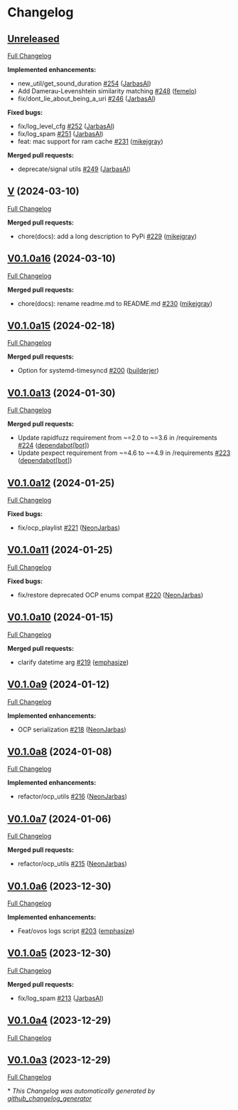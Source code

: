 # Changelog

## [Unreleased](https://github.com/OpenVoiceOS/ovos-utils/tree/HEAD)

[Full Changelog](https://github.com/OpenVoiceOS/ovos-utils/compare/V...HEAD)

**Implemented enhancements:**

- new\_util/get\_sound\_duration [\#254](https://github.com/OpenVoiceOS/ovos-utils/pull/254) ([JarbasAl](https://github.com/JarbasAl))
- Add Damerau-Levenshtein similarity matching [\#248](https://github.com/OpenVoiceOS/ovos-utils/pull/248) ([femelo](https://github.com/femelo))
- fix/dont\_lie\_about\_being\_a\_uri [\#246](https://github.com/OpenVoiceOS/ovos-utils/pull/246) ([JarbasAl](https://github.com/JarbasAl))

**Fixed bugs:**

- fix/log\_level\_cfg [\#252](https://github.com/OpenVoiceOS/ovos-utils/pull/252) ([JarbasAl](https://github.com/JarbasAl))
- fix/log\_spam [\#251](https://github.com/OpenVoiceOS/ovos-utils/pull/251) ([JarbasAl](https://github.com/JarbasAl))
- feat: mac support for ram cache [\#231](https://github.com/OpenVoiceOS/ovos-utils/pull/231) ([mikejgray](https://github.com/mikejgray))

**Merged pull requests:**

- deprecate/signal utils [\#249](https://github.com/OpenVoiceOS/ovos-utils/pull/249) ([JarbasAl](https://github.com/JarbasAl))

## [V](https://github.com/OpenVoiceOS/ovos-utils/tree/V) (2024-03-10)

[Full Changelog](https://github.com/OpenVoiceOS/ovos-utils/compare/V0.1.0a16...V)

**Merged pull requests:**

- chore\(docs\): add a long description to PyPi [\#229](https://github.com/OpenVoiceOS/ovos-utils/pull/229) ([mikejgray](https://github.com/mikejgray))

## [V0.1.0a16](https://github.com/OpenVoiceOS/ovos-utils/tree/V0.1.0a16) (2024-03-10)

[Full Changelog](https://github.com/OpenVoiceOS/ovos-utils/compare/V0.1.0a15...V0.1.0a16)

**Merged pull requests:**

- chore\(docs\): rename readme.md to README.md [\#230](https://github.com/OpenVoiceOS/ovos-utils/pull/230) ([mikejgray](https://github.com/mikejgray))

## [V0.1.0a15](https://github.com/OpenVoiceOS/ovos-utils/tree/V0.1.0a15) (2024-02-18)

[Full Changelog](https://github.com/OpenVoiceOS/ovos-utils/compare/V0.1.0a13...V0.1.0a15)

**Merged pull requests:**

- Option for systemd-timesyncd [\#200](https://github.com/OpenVoiceOS/ovos-utils/pull/200) ([builderjer](https://github.com/builderjer))

## [V0.1.0a13](https://github.com/OpenVoiceOS/ovos-utils/tree/V0.1.0a13) (2024-01-30)

[Full Changelog](https://github.com/OpenVoiceOS/ovos-utils/compare/V0.1.0a12...V0.1.0a13)

**Merged pull requests:**

- Update rapidfuzz requirement from ~=2.0 to ~=3.6 in /requirements [\#224](https://github.com/OpenVoiceOS/ovos-utils/pull/224) ([dependabot[bot]](https://github.com/apps/dependabot))
- Update pexpect requirement from ~=4.6 to ~=4.9 in /requirements [\#223](https://github.com/OpenVoiceOS/ovos-utils/pull/223) ([dependabot[bot]](https://github.com/apps/dependabot))

## [V0.1.0a12](https://github.com/OpenVoiceOS/ovos-utils/tree/V0.1.0a12) (2024-01-25)

[Full Changelog](https://github.com/OpenVoiceOS/ovos-utils/compare/V0.1.0a11...V0.1.0a12)

**Fixed bugs:**

- fix/ocp\_playlist [\#221](https://github.com/OpenVoiceOS/ovos-utils/pull/221) ([NeonJarbas](https://github.com/NeonJarbas))

## [V0.1.0a11](https://github.com/OpenVoiceOS/ovos-utils/tree/V0.1.0a11) (2024-01-25)

[Full Changelog](https://github.com/OpenVoiceOS/ovos-utils/compare/V0.1.0a10...V0.1.0a11)

**Fixed bugs:**

- fix/restore deprecated OCP enums compat [\#220](https://github.com/OpenVoiceOS/ovos-utils/pull/220) ([NeonJarbas](https://github.com/NeonJarbas))

## [V0.1.0a10](https://github.com/OpenVoiceOS/ovos-utils/tree/V0.1.0a10) (2024-01-15)

[Full Changelog](https://github.com/OpenVoiceOS/ovos-utils/compare/V0.1.0a9...V0.1.0a10)

**Merged pull requests:**

- clarify datetime arg [\#219](https://github.com/OpenVoiceOS/ovos-utils/pull/219) ([emphasize](https://github.com/emphasize))

## [V0.1.0a9](https://github.com/OpenVoiceOS/ovos-utils/tree/V0.1.0a9) (2024-01-12)

[Full Changelog](https://github.com/OpenVoiceOS/ovos-utils/compare/V0.1.0a8...V0.1.0a9)

**Implemented enhancements:**

- OCP serialization [\#218](https://github.com/OpenVoiceOS/ovos-utils/pull/218) ([NeonJarbas](https://github.com/NeonJarbas))

## [V0.1.0a8](https://github.com/OpenVoiceOS/ovos-utils/tree/V0.1.0a8) (2024-01-08)

[Full Changelog](https://github.com/OpenVoiceOS/ovos-utils/compare/V0.1.0a7...V0.1.0a8)

**Implemented enhancements:**

- refactor/ocp\_utils [\#216](https://github.com/OpenVoiceOS/ovos-utils/pull/216) ([NeonJarbas](https://github.com/NeonJarbas))

## [V0.1.0a7](https://github.com/OpenVoiceOS/ovos-utils/tree/V0.1.0a7) (2024-01-06)

[Full Changelog](https://github.com/OpenVoiceOS/ovos-utils/compare/V0.1.0a6...V0.1.0a7)

**Merged pull requests:**

- refactor/ocp\_utils [\#215](https://github.com/OpenVoiceOS/ovos-utils/pull/215) ([NeonJarbas](https://github.com/NeonJarbas))

## [V0.1.0a6](https://github.com/OpenVoiceOS/ovos-utils/tree/V0.1.0a6) (2023-12-30)

[Full Changelog](https://github.com/OpenVoiceOS/ovos-utils/compare/V0.1.0a5...V0.1.0a6)

**Implemented enhancements:**

- Feat/ovos logs script [\#203](https://github.com/OpenVoiceOS/ovos-utils/pull/203) ([emphasize](https://github.com/emphasize))

## [V0.1.0a5](https://github.com/OpenVoiceOS/ovos-utils/tree/V0.1.0a5) (2023-12-30)

[Full Changelog](https://github.com/OpenVoiceOS/ovos-utils/compare/V0.1.0a4...V0.1.0a5)

**Merged pull requests:**

- fix/log\_spam [\#213](https://github.com/OpenVoiceOS/ovos-utils/pull/213) ([JarbasAl](https://github.com/JarbasAl))

## [V0.1.0a4](https://github.com/OpenVoiceOS/ovos-utils/tree/V0.1.0a4) (2023-12-29)

[Full Changelog](https://github.com/OpenVoiceOS/ovos-utils/compare/V0.1.0a3...V0.1.0a4)

## [V0.1.0a3](https://github.com/OpenVoiceOS/ovos-utils/tree/V0.1.0a3) (2023-12-29)

[Full Changelog](https://github.com/OpenVoiceOS/ovos-utils/compare/V0.0.38...V0.1.0a3)



\* *This Changelog was automatically generated by [github_changelog_generator](https://github.com/github-changelog-generator/github-changelog-generator)*
